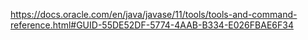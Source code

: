 https://docs.oracle.com/en/java/javase/11/tools/tools-and-command-reference.html#GUID-55DE52DF-5774-4AAB-B334-E026FBAE6F34